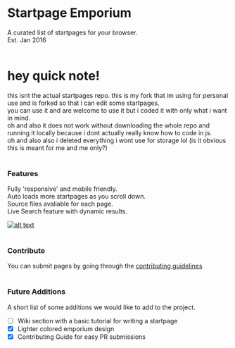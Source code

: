 # Startpage Emporium
A curated list of startpages for your browser.<br />Est. Jan 2016<br /><br />
# hey quick note!
this isnt the actual startpages repo. this is my fork that im using for personal use and is forked so that i can edit some startpages. <br />
you can use it and are welcome to use it but i coded it with only what i want in mind.<br />
oh and also it does not work without downloading the whole repo and running it locally because i dont actually really know how to code in js.<br />
oh and also also i deleted everything i wont use for storage lol (is it obvious this is meant for me and me only?)<br /><br />
### Features
Fully 'responsive' and mobile friendly.<br />Auto loads more startpages as you scroll down.<br />Source files avaliable for each page.<br />Live Search feature with dynamic results.

[![alt text](https://raw.githubusercontent.com/startpages/startpages.github.io/master/media/preview.jpg)](https://startpages.github.io/ "Startpage Emporium")
<br /><br />
### Contribute
You can submit pages by going through the [contributing guidelines](https://github.com/startpages/startpages.github.io/blob/master/.github/CONTRIBUTING.md)<br /><br />
### Future Additions
A short list of some additions we would like to add to the project.
- [ ] Wiki section with a basic tutorial for writing a startpage
- [X] Lighter colored emporium design
- [X] Contributing Guide for easy PR submissions
